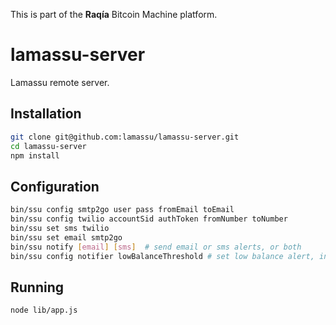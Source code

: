 This is part of the **Raqía** Bitcoin Machine platform.

# lamassu-server

Lamassu remote server.

## Installation

```sh
git clone git@github.com:lamassu/lamassu-server.git
cd lamassu-server
npm install
```

## Configuration

```bash
bin/ssu config smtp2go user pass fromEmail toEmail
bin/ssu config twilio accountSid authToken fromNumber toNumber
bin/ssu set sms twilio
bin/ssu set email smtp2go
bin/ssu notify [email] [sms]  # send email or sms alerts, or both
bin/ssu config notifier lowBalanceThreshold # set low balance alert, in fiat
```

## Running
```sh
node lib/app.js
```
